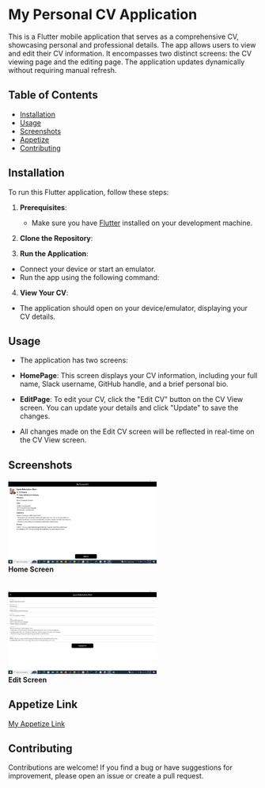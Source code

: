# My Personal CV Application

This is a Flutter mobile application that serves as a comprehensive CV, showcasing personal and professional details. The app allows users to view and edit their CV information. It encompasses two distinct screens: the CV viewing page and the editing page. The application updates dynamically without requiring manual refresh.

## Table of Contents

- [Installation](#installation)
- [Usage](#usage)
- [Screenshots](#screenshots)
- [Appetize](#appetize-link)
- [Contributing](#contributing)


## Installation

To run this Flutter application, follow these steps:

1. **Prerequisites**:
   - Make sure you have [Flutter](https://flutter.dev/docs/get-started/install) installed on your development machine.

2. **Clone the Repository**:

3. **Run the Application**:
- Connect your device or start an emulator.
- Run the app using the following command:

4. **View Your CV**:
- The application should open on your device/emulator, displaying your CV details.

## Usage

- The application has two screens:
- **HomePage**: This screen displays your CV information, including your full name, Slack username, GitHub handle, and a brief personal bio.
- **EditPage**: To edit your CV, click the "Edit CV" button on the CV View screen. You can update your details and click "Update" to save the changes.

- All changes made on the Edit CV screen will be reflected in real-time on the CV View screen.

## Screenshots

 <img src="images/screenshots/HomePage.jpeg" alt="mainscreenshot" width=300 />
 <br>
 <b>Home Screen</b> 
  <br>
 <br>
 <br>
<img src="images/screenshots/EditPage.jpeg" alt="editscreenshot" width=300 />
 <br>
 <b>Edit Screen</b>

 ## Appetize Link

 [My Appetize Link](https://appetize.io/app/turhsvj4zyxx2jq2okkqr3wkvi?device=pixel4&osVersion=12.0&scale=75)

## Contributing

Contributions are welcome! If you find a bug or have suggestions for improvement, please open an issue or create a pull request.
